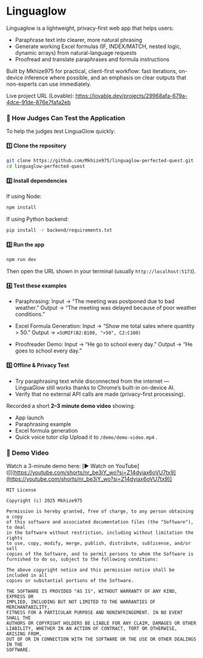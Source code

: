 # Linguaglow 

Linguaglow is a lightweight, privacy-first web app that helps users:
- Paraphrase text into clearer, more natural phrasing
- Generate working Excel formulas (IF, INDEX/MATCH, nested logic, dynamic arrays) from natural-language requests
- Proofread and translate paraphrases and formula instructions

Built by Mkhize975 for practical, client-first workflow: fast iterations, on-device inference where possible, and an emphasis on clear outputs that non-experts can use immediately.

Live project URL (Lovable): https://lovable.dev/projects/29968afa-679a-4dce-91de-876e7fafa2eb  

### 🧪 How Judges Can Test the Application

To help the judges test LinguaGlow quickly:

#### 1️⃣ **Clone the repository**

```bash
git clone https://github.com/Mkhize975/linguaglow-perfected-quest.git
cd linguaglow-perfected-quest
```

#### 2️⃣ **Install dependencies**

If using Node:

```bash
npm install
```

If using Python backend:

```bash
pip install -r backend/requirements.txt
```

#### 3️⃣ **Run the app**

```bash
npm run dev
```

Then open the URL shown in your terminal (usually `http://localhost:5173`).

#### 4️⃣ **Test these examples**

* Paraphrasing:
  Input → “The meeting was postponed due to bad weather.”
  Output → “The meeting was delayed because of poor weather conditions.”

* Excel Formula Generation:
  Input → “Show me total sales where quantity > 50.”
  Output → `=SUMIF(B2:B100, ">50", C2:C100)`

* Proofreader Demo:
  Input → “He go to school every day.”
  Output → “He goes to school every day.”

#### 5️⃣ **Offline & Privacy Test**

* Try paraphrasing text while disconnected from the internet — LinguaGlow still works thanks to Chrome’s built-in on-device AI.
* Verify that no external API calls are made (privacy-first processing).





Recorded a short **2–3 minute demo video** showing:

* App launch
* Paraphrasing example
* Excel formula generation
* Quick voice tutor clip 
  Upload it to `/demo/demo-video.mp4` .

### 🎥 Demo Video
Watch a 3-minute demo here:
[▶️ Watch on YouTube]([[(https://youtube.com/shorts/nr_be3iY_wo?si=Z14dyiax6oVU7tx9](https://youtube.com/shorts/nr_be3iY_wo?si=Z14dyiax6oVU7tx9)]
```
MIT License

Copyright (c) 2025 Mkhize975

Permission is hereby granted, free of charge, to any person obtaining a copy
of this software and associated documentation files (the "Software"), to deal
in the Software without restriction, including without limitation the rights
to use, copy, modify, merge, publish, distribute, sublicense, and/or sell
copies of the Software, and to permit persons to whom the Software is
furnished to do so, subject to the following conditions:

The above copyright notice and this permission notice shall be included in all
copies or substantial portions of the Software.

THE SOFTWARE IS PROVIDED "AS IS", WITHOUT WARRANTY OF ANY KIND, EXPRESS OR
IMPLIED, INCLUDING BUT NOT LIMITED TO THE WARRANTIES OF MERCHANTABILITY,
FITNESS FOR A PARTICULAR PURPOSE AND NONINFRINGEMENT. IN NO EVENT SHALL THE
AUTHORS OR COPYRIGHT HOLDERS BE LIABLE FOR ANY CLAIM, DAMAGES OR OTHER
LIABILITY, WHETHER IN AN ACTION OF CONTRACT, TORT OR OTHERWISE, ARISING FROM,
OUT OF OR IN CONNECTION WITH THE SOFTWARE OR THE USE OR OTHER DEALINGS IN THE
SOFTWARE.
```


